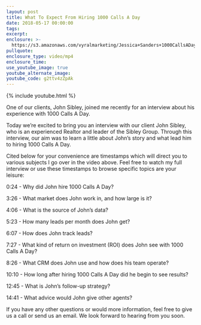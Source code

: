 ```yaml
---
layout: post
title: What To Expect From Hiring 1000 Calls A Day
date: 2018-05-17 00:00:00
tags:
excerpt:
enclosure: >-
  https://s3.amazonaws.com/vyralmarketing/Jessica+Sanders+1000CallsADay/2018/1000+Calls+A+Day-+Interview+with+John+Sibley.mp4
pullquote:
enclosure_type: video/mp4
enclosure_time:
use_youtube_image: true
youtube_alternate_image:
youtube_code: g2ttv4zZpAk
---
```


{% include youtube.html %}

One of our clients, John Sibley, joined me recently for an interview about his experience with 1000 Calls A Day.

Today we’re excited to bring you an interview with our client John Sibley, who is an experienced Realtor and leader of the Sibley Group. Through this interview, our aim was to learn a little about John’s story and what lead him to hiring 1000 Calls A Day.

Cited below for your convenience are timestamps which will direct you to various subjects I go over in the video above. Feel free to watch my full interview or use these timestamps to browse specific topics are your leisure:

0:24 - Why did John hire 1000 Calls A Day?

3:26 - What market does John work in, and how large is it?

4:06 - What is the source of John’s data?

5:23 - How many leads per month does John get?

6:07 - How does John track leads?

7:27 - What kind of return on investment (ROI) does John see with 1000 Calls A Day?

8:26 - What CRM does John use and how does his team operate?

10:10 - How long after hiring 1000 Calls A Day did he begin to see results?

12:45 - What is John’s follow-up strategy?

14:41 - What advice would John give other agents?

If you have any other questions or would more information, feel free to give us a call or send us an email. We look forward to hearing from you soon.